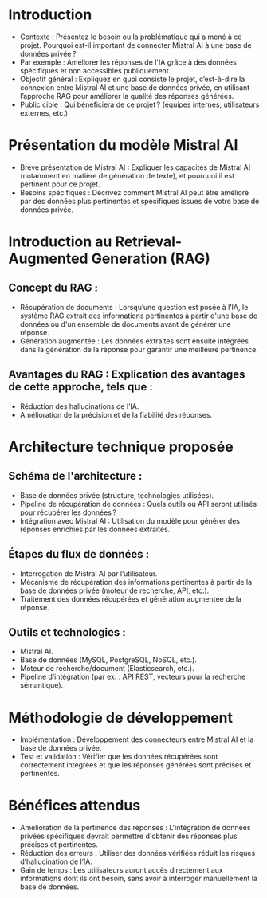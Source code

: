 # Introduction

- Contexte : Présentez le besoin ou la problématique qui a mené à ce projet. Pourquoi est-il important de connecter Mistral AI à une base de données privée ?
- Par exemple : Améliorer les réponses de l'IA grâce à des données spécifiques et non accessibles publiquement.
- Objectif général : Expliquez en quoi consiste le projet, c’est-à-dire la connexion entre Mistral AI et une base de données privée, en utilisant l’approche RAG pour améliorer la qualité des réponses générées.
- Public cible : Qui bénéficiera de ce projet ? (équipes internes, utilisateurs externes, etc.)

# Présentation du modèle Mistral AI

- Brève présentation de Mistral AI : Expliquer les capacités de Mistral AI (notamment en matière de génération de texte), et pourquoi il est pertinent pour ce projet.
- Besoins spécifiques : Décrivez comment Mistral AI peut être amélioré par des données plus pertinentes et spécifiques issues de votre base de données privée.

# Introduction au Retrieval-Augmented Generation (RAG)

## Concept du RAG :

- Récupération de documents : Lorsqu’une question est posée à l’IA, le système RAG extrait des informations pertinentes à partir d'une base de données ou d'un ensemble de documents avant de générer une réponse.
- Génération augmentée : Les données extraites sont ensuite intégrées dans la génération de la réponse pour garantir une meilleure pertinence.

## Avantages du RAG : Explication des avantages de cette approche, tels que :

- Réduction des hallucinations de l’IA.
- Amélioration de la précision et de la fiabilité des réponses.

# Architecture technique proposée

## Schéma de l'architecture :

- Base de données privée (structure, technologies utilisées).
- Pipeline de récupération de données : Quels outils ou API seront utilisés pour récupérer les données ?
- Intégration avec Mistral AI : Utilisation du modèle pour générer des réponses enrichies par les données extraites.

## Étapes du flux de données :

- Interrogation de Mistral AI par l’utilisateur.
- Mécanisme de récupération des informations pertinentes à partir de la base de données privée (moteur de recherche, API, etc.).
- Traitement des données récupérées et génération augmentée de la réponse.

## Outils et technologies :

- Mistral AI.
- Base de données (MySQL, PostgreSQL, NoSQL, etc.).
- Moteur de recherche/document (Elasticsearch, etc.).
- Pipeline d’intégration (par ex. : API REST, vecteurs pour la recherche sémantique).

# Méthodologie de développement

- Implémentation : Développement des connecteurs entre Mistral AI et la base de données privée.
- Test et validation : Vérifier que les données récupérées sont correctement intégrées et que les réponses générées sont précises et pertinentes.

# Bénéfices attendus

- Amélioration de la pertinence des réponses : L'intégration de données privées spécifiques devrait permettre d'obtenir des réponses plus précises et pertinentes.
- Réduction des erreurs : Utiliser des données vérifiées réduit les risques d’hallucination de l’IA.
- Gain de temps : Les utilisateurs auront accès directement aux informations dont ils ont besoin, sans avoir à interroger manuellement la base de données.

